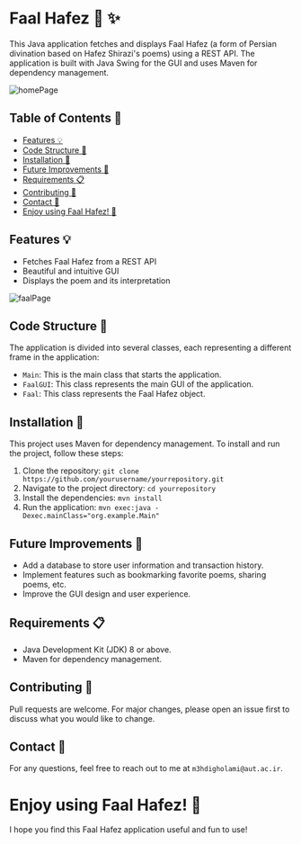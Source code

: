 # Faal Hafez :book: :sparkles:

This Java application fetches and displays Faal Hafez (a form of Persian divination based on Hafez Shirazi's poems) using a REST API. The application is built with Java Swing for the GUI and uses Maven for dependency management.

![homePage](https://github.com/m3hdi2gh/Faal-Hafez-GUI/assets/152195372/39a65827-9135-4fb6-b31d-53cb9aa31ae2)

## Table of Contents :pushpin:

- [Features :bulb:](#features)
- [Code Structure :file_folder:](#code-structure)
- [Installation :wrench:](#installation)
- [Future Improvements :star2:](#future-improvements)
- [Requirements :clipboard:](#requirements)
- [Contributing :handshake:](#contributing)
- [Contact :email:](#contact)
- [Enjoy using Faal Hafez! :tada:](#enjoy-using-faal_hafez)

## Features :bulb:

- Fetches Faal Hafez from a REST API
- Beautiful and intuitive GUI
- Displays the poem and its interpretation

![faalPage](https://github.com/m3hdi2gh/Faal-Hafez-GUI/assets/152195372/7c5ea9fa-4637-40da-9cec-ff11a585c17c)

## Code Structure :file_folder:

The application is divided into several classes, each representing a different frame in the application:

- `Main`: This is the main class that starts the application.
- `FaalGUI`: This class represents the main GUI of the application.
- `Faal`: This class represents the Faal Hafez object.

## Installation :wrench:

This project uses Maven for dependency management. To install and run the project, follow these steps:

1. Clone the repository: `git clone https://github.com/yourusername/yourrepository.git`
2. Navigate to the project directory: `cd yourrepository`
3. Install the dependencies: `mvn install`
4. Run the application: `mvn exec:java -Dexec.mainClass="org.example.Main"`

## Future Improvements :star2:

- Add a database to store user information and transaction history.
- Implement features such as bookmarking favorite poems, sharing poems, etc.
- Improve the GUI design and user experience.

## Requirements :clipboard:

- Java Development Kit (JDK) 8 or above.
- Maven for dependency management.

## Contributing :handshake:

Pull requests are welcome. For major changes, please open an issue first to discuss what you would like to change.

## Contact :email:

For any questions, feel free to reach out to me at `m3hdigholami@aut.ac.ir`.

# Enjoy using Faal Hafez! :tada:

I hope you find this Faal Hafez application useful and fun to use!
